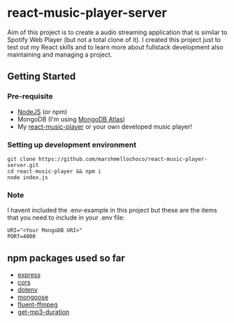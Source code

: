 # react-music-player-server

Aim of this project is to create a audio streaming application that is similar to Spotify Web Player (but not a total clone of it). I created this project just to test out my React skills and to learn more about fullstack development also maintaining and managing a project.

## Getting Started
### Pre-requisite
- [NodeJS](https://nodejs.org/en/) (or npm)
- MongoDB (I'm using [MongoDB Atlas](https://www.mongodb.com/cloud/atlas))
- My [react-music-player](https://github.com/marshmellochoco/react-music-player) or your own developed music player!

### Setting up development environment
```
git clone https://github.com/marshmellochoco/react-music-player-server.git
cd react-music-player && npm i
node index.js
```

### Note
I havent included the .env-example in this project but these are the items that you need to include in your .env file: 
```
URI="<Your MongoDB URI>"
PORT=4000
```

## npm packages used so far
- [express](https://www.npmjs.com/package/express)
- [cors](https://www.npmjs.com/package/cors)
- [dotenv](https://www.npmjs.com/package/dotenv)
- [mongoose](https://www.npmjs.com/package/mongoose)
- [fluent-ffmpeg](https://www.npmjs.com/package/fluent-ffmpeg)
- [get-mp3-duration](https://www.npmjs.com/package/get-mp3-duration)
